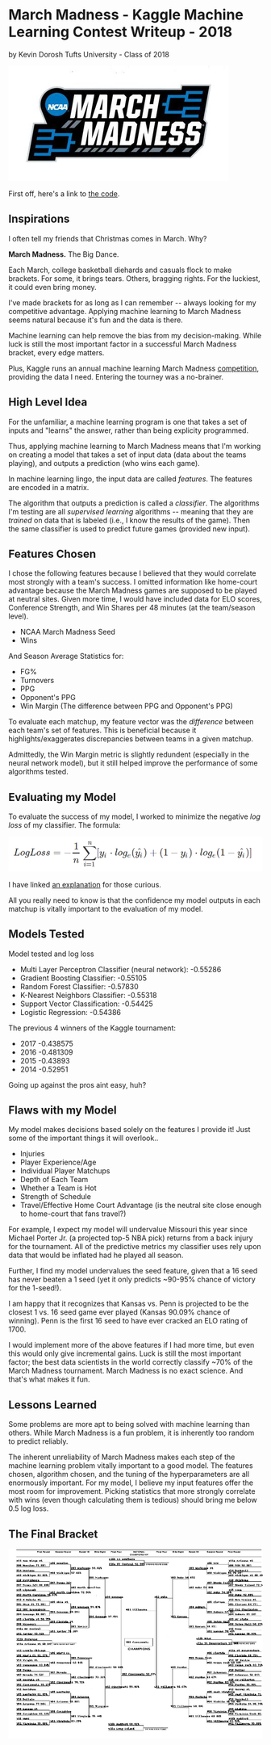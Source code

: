 # March Madness - Kaggle Machine Learning Contest Writeup - 2018

by Kevin Dorosh
Tufts University - Class of 2018

![March Madness Logo](NCAA_March_Madness_logo_2016.jpg)

First off, here's a link to [the code](https://github.com/kdorosh/MarchMadnessKaggleML2018/blob/master/nbs/script.ipynb).

## Inspirations

I often tell my friends that Christmas comes in March. Why?

**March Madness.** The Big Dance. 

Each March, college basketball diehards and casuals flock to make brackets. For some, it brings tears. Others, bragging rights. For the luckiest, it could even bring money.

I've made brackets for as long as I can remember -- always looking for my competitive advantage. Applying machine learning to March Madness seems natural because it's fun and the data is there.

Machine learning can help remove the bias from my decision-making. While luck is still the most important factor in a successful March Madness bracket, every edge matters.

Plus, Kaggle runs an annual machine learning March Madness [competition](https://www.kaggle.com/c/mens-machine-learning-competition-2018), providing the data I need. Entering the tourney was a no-brainer.

## High Level Idea

For the unfamiliar, a machine learning program is one that takes a set of inputs and "learns" the answer, rather than being explicity programmed.

Thus, applying machine learning to March Madness means that I'm working on creating a model that takes a set of input data (data about the teams playing), and outputs a prediction (who wins each game).

In machine learning lingo, the input data are called *features*. The features are encoded in a matrix.

The algorithm that outputs a prediction is called a *classifier*. The algorithms I'm testing are all *supervised learning* algorithms -- meaning that they are *trained* on data that is labeled (i.e., I know the results of the game). Then the same classifier is used to predict future games (provided new input).

## Features Chosen

I chose the following features because I believed that they would correlate most strongly with a team's success. I omitted information like home-court advantage because the March Madness games are supposed to be played at neutral sites. Given more time, I would have included data for ELO scores, Conference Strength, and Win Shares per 48 minutes (at the team/season level).

* NCAA March Madness Seed
* Wins

And Season Average Statistics for:

* FG%
* Turnovers
* PPG
* Opponent's PPG
* Win Margin (The difference between PPG and Opponent's PPG)

To evaluate each matchup, my feature vector was the *difference* between each team's set of features. This is beneficial because it highlights/exaggerates discrepancies between teams in a given matchup.

Admittedly, the Win Margin metric is slightly redundent (especially in the neural network model), but it still helped improve the performance of some algorithms tested. 

## Evaluating my Model

To evaluate the success of my model, I worked to minimize the negative *log loss* of my classifier. The formula:

![LogLossFunctionPNG](KaggleLogLossFormula.png)

I have linked [an explanation](https://rstudio-pubs-static.s3.amazonaws.com/157427_74913a13c3254d128bc69937434fbfa8.html) for those curious.

All you really need to know is that the confidence my model outputs in each matchup is vitally important to the evaluation of my model.

## Models Tested

Model tested and log loss 
* Multi Layer Perceptron Classifier (neural network): -0.55286
* Gradient Boosting Classifier: -0.55105
* Random Forest Classifier: -0.57830
* K-Nearest Neighbors Classifier: -0.55318
* Support Vector Classification: -0.54425
* Logistic Regression: -0.54386

The previous 4 winners of the Kaggle tournament:
* 2017 -0.438575 
* 2016 -0.481309 
* 2015 -0.43893 
* 2014 -0.52951

Going up against the pros aint easy, huh?

## Flaws with my Model

My model makes decisions based solely on the features I provide it! Just some of the important things it will overlook..

* Injuries
* Player Experience/Age
* Individual Player Matchups
* Depth of Each Team
* Whether a Team is Hot
* Strength of Schedule
* Travel/Effective Home Court Advantage (is the neutral site close enough to home-court that fans travel?)

For example, I expect my model will undervalue Missouri this year since Michael Porter Jr. (a projected top-5 NBA pick) returns from a back injury for the tournament. All of the predictive metrics my classifier uses rely upon data that would be inflated had he played all season.

Further, I find my model undervalues the seed feature, given that a 16 seed has never beaten a 1 seed (yet it only predicts ~90-95% chance of victory for the 1-seed!).

I am happy that it recognizes that Kansas vs. Penn is projected to be the closest 1 vs. 16 seed game ever played (Kansas 90.09% chance of winning). Penn is the first 16 seed to have ever cracked an ELO rating of 1700.

I would implement more of the above features if I had more time, but even this would only give incremental gains. Luck is still the most important factor; the best data scientists in the world correctly classify ~70% of the March Madness tournament. March Madness is no exact science. And that's what makes it fun.

## Lessons Learned

Some problems are more apt to being solved with machine learning than others. While March Madness is a fun problem, it is inherently too random to predict reliably.

The inherent unreliability of March Madness makes each step of the machine learning problem vitally important to a good model. The features chosen, algorithm chosen, and the tuning of the hyperparameters are all enormously important. For my model, I believe my input features offer the most room for improvement. Picking statistics that more strongly correlate with wins (even though calculating them is tedious) should bring me below 0.5 log loss.

## The Final Bracket

![Final Bracket png](output.png)
